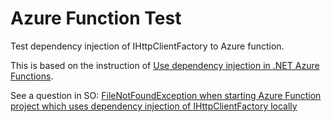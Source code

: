 # Azure Function Test

Test dependency injection of IHttpClientFactory to Azure function.

This is based on the instruction of [Use dependency injection in .NET Azure Functions](https://learn.microsoft.com/en-us/azure/azure-functions/functions-dotnet-dependency-injection).

See a question in SO: [FileNotFoundException when starting Azure Function project which uses dependency injection of IHttpClientFactory locally](https://stackoverflow.com/questions/75539433/filenotfoundexception-when-starting-azure-function-project-which-uses-dependency/)
